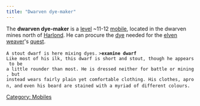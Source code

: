 ```yaml
---
title: "Dwarven dye-maker"
---
```


The **dwarven dye-maker** is a [level](level "wikilink") ~11-12
[mobile](mobile "wikilink"), located in the dwarven mines north of
[Harlond](Harlond "wikilink"). He can procure the
[dye](sealed_jug_of_dye "wikilink") needed for the [elven
weaver](ancient_weaver "wikilink")'s
[quest](Quest#The_Elven_Weaver "wikilink").

`A stout dwarf is here mixing dyes.`
`>`**`examine dwarf`**
`Like most of his ilk, this dwarf is short and stout, though he appears to be`
`a little rounder than most. He is dressed neither for battle or mining, but`
`instead wears fairly plain yet comfortable clothing. His clothes, apron, and`
`even his beard are stained with a myriad of different colours.`

[Category: Mobiles](Category:_Mobiles "wikilink")
